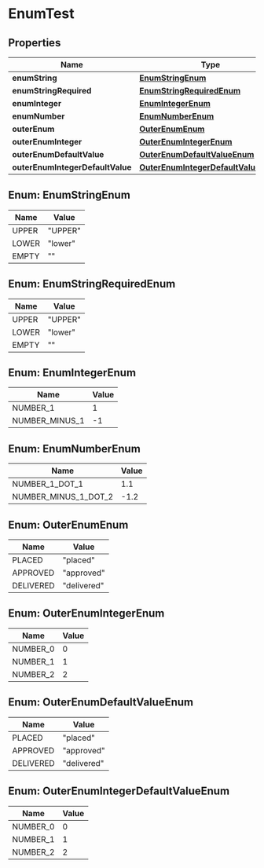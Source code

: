 

# EnumTest

## Properties

Name | Type | Description | Notes
------------ | ------------- | ------------- | -------------
**enumString** | [**EnumStringEnum**](#EnumStringEnum) |  |  [optional]
**enumStringRequired** | [**EnumStringRequiredEnum**](#EnumStringRequiredEnum) |  | 
**enumInteger** | [**EnumIntegerEnum**](#EnumIntegerEnum) |  |  [optional]
**enumNumber** | [**EnumNumberEnum**](#EnumNumberEnum) |  |  [optional]
**outerEnum** | [**OuterEnumEnum**](#OuterEnumEnum) |  |  [optional]
**outerEnumInteger** | [**OuterEnumIntegerEnum**](#OuterEnumIntegerEnum) |  |  [optional]
**outerEnumDefaultValue** | [**OuterEnumDefaultValueEnum**](#OuterEnumDefaultValueEnum) |  |  [optional]
**outerEnumIntegerDefaultValue** | [**OuterEnumIntegerDefaultValueEnum**](#OuterEnumIntegerDefaultValueEnum) |  |  [optional]



## Enum: EnumStringEnum

Name | Value
---- | -----
UPPER | &quot;UPPER&quot;
LOWER | &quot;lower&quot;
EMPTY | &quot;&quot;



## Enum: EnumStringRequiredEnum

Name | Value
---- | -----
UPPER | &quot;UPPER&quot;
LOWER | &quot;lower&quot;
EMPTY | &quot;&quot;



## Enum: EnumIntegerEnum

Name | Value
---- | -----
NUMBER_1 | 1
NUMBER_MINUS_1 | -1



## Enum: EnumNumberEnum

Name | Value
---- | -----
NUMBER_1_DOT_1 | 1.1
NUMBER_MINUS_1_DOT_2 | -1.2



## Enum: OuterEnumEnum

Name | Value
---- | -----
PLACED | &quot;placed&quot;
APPROVED | &quot;approved&quot;
DELIVERED | &quot;delivered&quot;



## Enum: OuterEnumIntegerEnum

Name | Value
---- | -----
NUMBER_0 | 0
NUMBER_1 | 1
NUMBER_2 | 2



## Enum: OuterEnumDefaultValueEnum

Name | Value
---- | -----
PLACED | &quot;placed&quot;
APPROVED | &quot;approved&quot;
DELIVERED | &quot;delivered&quot;



## Enum: OuterEnumIntegerDefaultValueEnum

Name | Value
---- | -----
NUMBER_0 | 0
NUMBER_1 | 1
NUMBER_2 | 2



